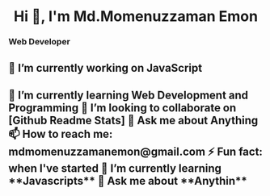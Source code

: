 

<h1 align="center">Hi 👋, I'm Md.Momenuzzaman Emon</h1>
 <h3>Web Developer<h3>

<h2>🔭 I’m currently working on JavaScript <h2>
 🌱 I’m currently learning Web Development and Programming 
 👯 I’m looking to collaborate on [Github Readme Stats] 
 💬 Ask me about Anything 
 📫 How to reach me: mdmomenuzzamanemon@gmail.com 
 ⚡ Fun fact: when I've started 
 🌱 I’m currently learning **Javascripts**
 💬 Ask me about **Anythin**

